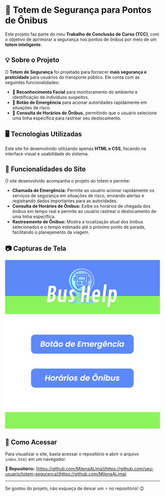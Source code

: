 # 🏢 Totem de Segurança para Pontos de Ônibus

Este projeto faz parte do meu **Trabalho de Conclusão de Curso (TCC)**, com o objetivo de aprimorar a segurança nos pontos de ônibus por meio de um **totem inteligente**.

## 💡 Sobre o Projeto
O **Totem de Segurança** foi projetado para fornecer **mais segurança e praticidade** para usuários do transporte público. Ele conta com as seguintes funcionalidades:

- 📸 **Reconhecimento Facial** para monitoramento do ambiente e identificação de indivíduos suspeitos.
- 🚨 **Botão de Emergência** para acionar autoridades rapidamente em situações de risco.
- 🚌 **Consulta de Horários de Ônibus**, permitindo que o usuário selecione uma linha específica para rastrear seu deslocamento.

## 🖥️ Tecnologias Utilizadas
Este site foi desenvolvido utilizando apenas **HTML e CSS**, focando na interface visual e usabilidade do sistema.

## 📌 Funcionalidades do Site
O site desenvolvido acompanha o projeto do totem e permite:
- **Chamada de Emergência:** Permite ao usuário acionar rapidamente os serviços de segurança em situações de risco, enviando alertas e registrando dados importantes para as autoridades.
- **Consulta de Horários de Ônibus:** Exibe os horários de chegada dos ônibus em tempo real e permite ao usuário rastrear o deslocamento de uma linha específica.
- **Rastreamento de Ônibus:** Mostra a localização atual dos ônibus selecionados e o tempo estimado até o próximo ponto de parada, facilitando o planejamento da viagem.

## 📷 Capturas de Tela
![Print do projeto](HelpBus/Img/pagina.png)

## 🚀 Como Acessar
Para visualizar o site, basta acessar o repositório e abrir o arquivo `index.html` em um navegador.

📌 **Repositório:** [https://github.com/MilenaALima](https://github.com/seu-usuario/totem-seguranca](https://github.com/MilenaALima)

---

Se gostou do projeto, não esqueça de deixar um ⭐ no repositório! 😉

